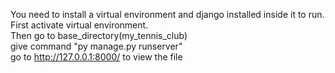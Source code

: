 You need to install a virtual environment and django installed inside it to run. <br>
First activate virtual environment. <br>
Then go to base_directory(my_tennis_club) <br>
give command "py manage.py runserver" <br>
go to http://127.0.0.1:8000/ to view the file <br>
